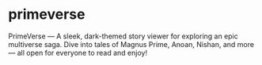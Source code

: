 # primeverse
PrimeVerse — A sleek, dark-themed story viewer for exploring an epic multiverse saga. Dive into tales of Magnus Prime, Anoan, Nishan, and more — all open for everyone to read and enjoy!
